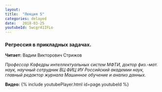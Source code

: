 ```yaml
---
layout: 
title:  "Лекция 5"
categories: delayed 
date:   2018-03-25
youtubeId: 5wcgr41IFLo
---
```

### Регрессия в прикладных задачах.

**Читает:** Вадим Викторович Стрижов

*Профессор Кафедры интеллектуальных систем МФТИ, доктор физ.-мат. наук, научный сотрудник ВЦ ФИЦ ИУ Российский академии наук, главный редактор журнала Машинное обучение и анализ данных.*

**Видео:**
{% include youtubePlayer.html id=page.youtubeId %}
